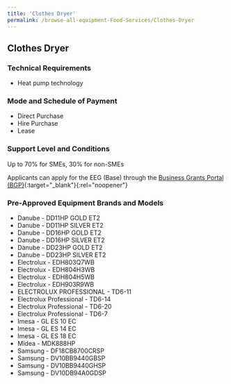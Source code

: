 ```yaml
---
title: 'Clothes Dryer'
permalink: /browse-all-equipment-Food-Services/Clothes-Dryer
---
```


## Clothes Dryer

### Technical Requirements

- Heat pump technology

### Mode and Schedule of Payment 

- Direct Purchase
- Hire Purchase
- Lease

### Support Level and Conditions

Up to 70% for SMEs, 30% for non-SMEs

Applicants can apply for the EEG (Base) through the [Business Grants Portal (BGP)](http://www.businessgrants.gov.sg/){:target="_blank"}{:rel="noopener"}

### Pre-Approved Equipment Brands and Models

- Danube - DD11HP GOLD ET2
- Danube - DD11HP SILVER ET2
- Danube - DD16HP GOLD ET2
- Danube - DD16HP SILVER ET2
- Danube - DD23HP GOLD ET2
- Danube - DD23HP SILVER ET2
- Electrolux - EDH803Q7WB
- Electrolux - EDH804H3WB
- Electrolux - EDH804H5WB
- Electrolux - EDH903R9WB
- ELECTROLUX PROFESSIONAL - TD6-11
- Electrolux Professional - TD6-14
- Electrolux Professional - TD6-20
- Electrolux Professional - TD6-7
- Imesa - GL ES 10 EC
- Imesa - GL ES 14 EC
- Imesa - GL ES 18 EC
- Midea - MDK888HP
- Samsung - DF18CB8700CRSP
- Samsung - DV10BB9440GBSP
- Samsung - DV10BB9440GHSP
- Samsung - DV10DB94A0GDSP

<script src='/jquery/resize-tables.js'></script>

